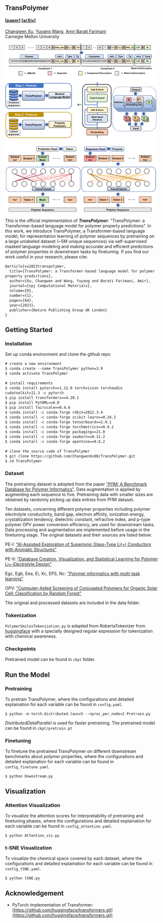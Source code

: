 ## TransPolymer ##

#### [[paper]](https://www.nature.com/articles/s41524-023-01016-5) [[arXiv]](https://arxiv.org/abs/2209.01307) </br>
[Changwen Xu](https://changwenxu98.github.io/), [Yuyang Wang](https://yuyangw.github.io/), [Amir Barati Farimani](https://www.meche.engineering.cmu.edu/directory/bios/barati-farimani-amir.html) </br>
Carnegie Mellon University </br>

<img src="figs/pipeline.png" width="500">

This is the official implementation of <strong><em>TransPolymer</em></strong>: "TransPolymer: a Transformer-based language model for polymer property predictions". In this work, we introduce TransPolymer, a Transformer-based language model, for representation learning of polymer sequences by pretraining on a large unlabeled dataset (~5M unique sequences) via self-supervised masked language modeling and making accurate and efficient predictions of polymer properties in downstream tasks by finetuning. If you find our work useful in your research, please cite:
```
@article{xu2023transpolymer,
  title={TransPolymer: a Transformer-based language model for polymer property predictions},
  author={Xu, Changwen and Wang, Yuyang and Barati Farimani, Amir},
  journal={npj Computational Materials},
  volume={9},
  number={1},
  pages={64},
  year={2023},
  publisher={Nature Publishing Group UK London}
}
```

## Getting Started

### Installation

Set up conda environment and clone the github repo

```
# create a new environment
$ conda create --name TransPolymer python=3.9
$ conda activate TransPolymer

# install requirements
$ conda install pytorch==1.12.0 torchvision torchaudio cudatoolkit=11.3 -c pytorch
$ pip install transformers==4.20.1
$ pip install PyYAML==6.0
$ pip install fairscale==0.4.6
$ conda install -c conda-forge rdkit=2022.3.4
$ conda install -c conda-forge scikit-learn==0.24.2
$ conda install -c conda-forge tensorboard==2.9.1
$ conda install -c conda-forge torchmetrics==0.9.2
$ conda install -c conda-forge packaging==21.0
$ conda install -c conda-forge seaborn==0.11.2
$ conda install -c conda-forge opentsne==0.6.2

# clone the source code of TransPolymer
$ git clone https://github.com/ChangwenXu98/TransPolymer.git
$ cd TransPolymer
```

### Dataset

The pretraining dataset is adopted from the paper ["PI1M: A Benchmark Database for Polymer Informatics"](https://pubs.acs.org/doi/10.1021/acs.jcim.0c00726). Data augmentation is applied by augmenting each sequence to five. Pretraining data with smaller sizes are obtained by randomly picking up data entries from PI1M dataset.

Ten datasets, concerning different polymer properties including polymer electrolyte conductivity, band gap, electron affinity, ionization energy, crystallization tendency, dielectric constant, refractive index, and p-type polymer OPV power conversion efficiency, are used for downstream tasks. Data processing and augmentation are implemented before usage in the finetuning stage. The original datasets and their sources are listed below:

PE-I: ["AI-Assisted Exploration of Superionic Glass-Type Li(+) Conductors with Aromatic Structures"](https://pubs.acs.org/doi/10.1021/jacs.9b11442)

PE-II: ["Database Creation, Visualization, and Statistical Learning for Polymer Li+-Electrolyte Design"](https://pubs.acs.org/doi/full/10.1021/acs.chemmater.0c04767)

Egc, Egb, Eea, Ei, Xc, EPS, Nc: ["Polymer informatics with multi-task learning"](https://www.sciencedirect.com/science/article/pii/S2666389921000581)

OPV: ["Computer-Aided Screening of Conjugated Polymers for Organic Solar Cell: Classification by Random Forest"](https://pubs.acs.org/doi/10.1021/acs.jpclett.8b00635)

The original and processed datasets are included in the data folder. 

### Tokenization
`PolymerSmilesTokenization.py` is adapted from RobertaTokenizer from [huggingface](https://github.com/huggingface/transformers/tree/v4.21.2) with a specially designed regular expression for tokenization with chemical awareness.

### Checkpoints
Pretrained model can be found in `ckpt` folder.

## Run the Model

### Pretraining
To pretrain TransPolymer, where the configurations and detailed explaination for each variable can be found in `config.yaml`.
```
$ python -m torch.distributed.launch --nproc_per_node=2 Pretrain.py
```
<em>DistributedDataParallel</em> is used for faster pretraining. The pretrained model can be found in `ckpt/pretrain.pt`

### Finetuning
To finetune the pretrained TransPolymer on different downstream benchmarks about polymer properties, where the configurations and detailed explaination for each variable can be found in `config_finetune.yaml`.
```
$ python Downstream.py
```

## Visualization

### Attention Visualization
To visualize the attention scores for interpretability of pretraining and finetuning phases, where the configurations and detailed explaination for each variable can be found in `config_attention.yaml`.
```
$ python Attention_vis.py
```

### t-SNE Visualization
To visualize the chemical space covered by each dataset, where the configurations and detailed explaination for each variable can be found in `config_tSNE.yaml`.
```
$ python tSNE.py
```

## Acknowledgement
- PyTorch implementation of Transformer: [https://github.com/huggingface/transformers.git](https://github.com/huggingface/transformers.git)
